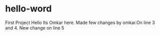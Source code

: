 # hello-word
First Project
Hello Its Omkar here.
Made few changes by omkar.On line 3 and 4.
New change on line 5
